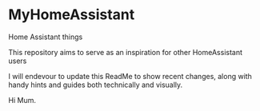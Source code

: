# MyHomeAssistant
 Home Assistant things

This repository aims to serve as an inspiration for other HomeAssistant users

I will endevour to update this ReadMe to show recent changes, along with handy hints and guides both technically and visually.






Hi Mum.